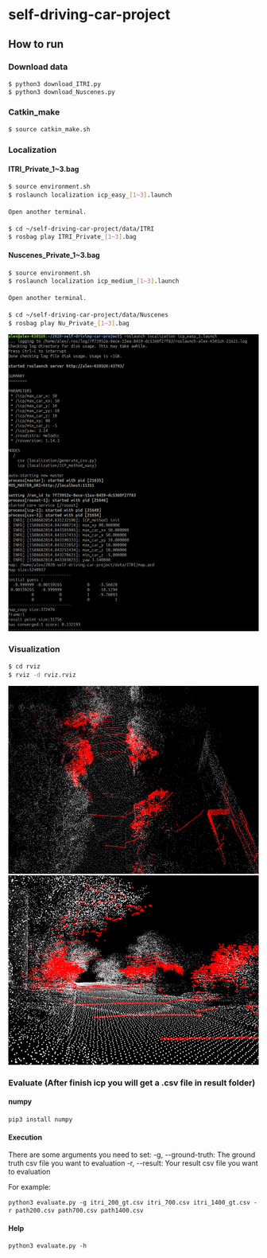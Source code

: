 # self-driving-car-project  
  
## How to run  
### Download data  
```
$ python3 download_ITRI.py
$ python3 download_Nuscenes.py
```  

### Catkin_make
```bash
$ source catkin_make.sh
```  
### Localization  
#### ITRI_Private_1~3.bag
```bash
$ source environment.sh
$ roslaunch localization icp_easy_[1~3].launch 
  
Open another terminal.
  
$ cd ~/self-driving-car-project/data/ITRI
$ rosbag play ITRI_Private_[1~3].bag
```
  
#### Nuscenes_Private_1~3.bag
```bash
$ source environment.sh
$ roslaunch localization icp_medium_[1~3].launch 
  
Open another terminal.
  
$ cd ~/self-driving-car-project/data/Nuscenes
$ rosbag play Nu_Private_[1~3].bag
```
![1](figures/1.png)  
  
### Visualization
```bash
$ cd rviz
$ rviz -d rviz.rviz
```
![2](figures/2.png)  
![3](figures/3.png)  

### Evaluate (After finish icp you will get a .csv file in result folder)
#### numpy
```
pip3 install numpy
```

#### Execution
There are some arguments you need to set:
  -g, --ground-truth: The ground truth csv file you want to evaluation
  -r, --result: Your result csv file you want to evaluation
                        
For example:
```
python3 evaluate.py -g itri_200_gt.csv itri_700.csv itri_1400_gt.csv -r path200.csv path700.csv path1400.csv
```

#### Help
```
python3 evaluate.py -h
```

